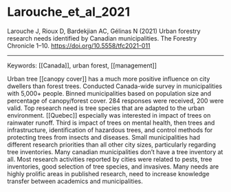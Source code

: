 # Larouche_et_al_2021

Larouche J, Rioux D, Bardekjian AC, Gélinas N (2021) Urban forestry research needs identified by Canadian municipalities. The Forestry Chronicle 1–10. https://doi.org/10.5558/tfc2021-011

---

Keywords: [[Canada]], urban forest, [[management]]	

Urban tree [[canopy cover]] has a much more positive influence on city dwellers than forest trees. Conducted Canada-wide survey in municipalities with 5,000+ people. Binned municipalities based on population size and percentage of canopy/forest cover. 284 responses were received, 200 were valid. Top research need is tree species that are adapted to the urban environment. [[Quebec]] especially was interested in impact of trees on rainwater runoff. Third is impact of trees on mental health, then trees and infrastructure, identification of hazardous trees, and control methods for protecting trees from insects and diseases. Small municipalities had different research priorities than all other city sizes, particularly regarding tree inventories. Many canadian municipalities don’t have a tree inventory at all. Most research activities reported by cities were related to pests, tree inventories, good selection of tree species, and invasives. Many needs are highly prolific areas in published research, need to increase knowledge transfer between academics and municipalities. 
